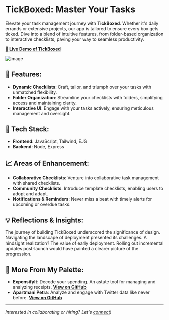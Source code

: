 # TickBoxed: Master Your Tasks

Elevate your task management journey with **TickBoxed**. Whether it's daily errands or extensive projects, our app is tailored to ensure every box gets ticked. Dive into a blend of intuitive features, from folder-based organization to interactive checklists, paving your way to seamless productivity.

[**🚀 Live Demo of TickBoxed**](https://tickboxed.cyclic.app/)

![image](https://github.com/Vastradamus/TickBoxed/assets/122864019/19e87c0c-50d9-4b46-99b1-ace85a31418b)


## 🌟 **Features:**

- **Dynamic Checklists**: Craft, tailor, and triumph over your tasks with unmatched flexibility.
- **Folder Organization**: Streamline your checklists with folders, simplifying access and maintaining clarity.
- **Interactive UI**: Engage with your tasks actively, ensuring meticulous management and oversight.

## 🔧 **Tech Stack:**

- **Frontend**: JavaScript, Tailwind, EJS
- **Backend**: Node, Express

## 📈 **Areas of Enhancement:**

- **Collaborative Checklists**: Venture into collaborative task management with shared checklists.
- **Community Checklists**: Introduce template checklists, enabling users to adopt and adapt.
- **Notifications & Reminders**: Never miss a beat with timely alerts for upcoming or overdue tasks.

## 💡 **Reflections & Insights:**

The journey of building TickBoxed underscored the significance of design. Navigating the landscape of deployment presented its challenges. A hindsight realization? The value of early deployment. Rolling out incremental updates post-launch would have painted a clearer picture of the progression.

## 🎨 **More From My Palette:**

- **ExpensifyIt**: Decode your spending. An astute tool for managing and analyzing receipts. [**View on GitHub**](https://github.com/Vastradamus/expensifyit)
- **Apartmani Petra**: Analyze and engage with Twitter data like never before. [**View on GitHub**](https://github.com/Vastradamus/Petra)

---

*Interested in collaborating or hiring? Let's [connect](https://www.linkedin.com/in/marko-vasic/)!*
